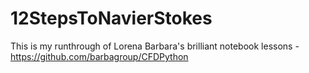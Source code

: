 # 12StepsToNavierStokes
This is my runthrough of Lorena Barbara's brilliant notebook lessons - https://github.com/barbagroup/CFDPython
